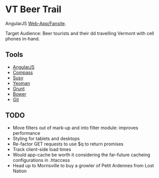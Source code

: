 VT Beer Trail
=============

AngularJS [Web-App/Fansite](http://www.vtbeertrail.com).

Target Audience: Beer tourists and their dd travelling Vermont with cell phones in-hand.

Tools
---------------

* [AngularJS](http://angularjs.org/)
* [Compass](http://compass-style.org/)
* [Susy](http://susy.oddbird.net/)
* [Yeoman](http://yeoman.io/)
* [Grunt](http://gruntjs.com/)
* [Bower](http://bower.io/)
* [Git](http://git-scm.com/)

TODO
---------------------

* Move filters out of mark-up and into filter module: improves performance
* Styling for tablets and desktops
* Re-factor GET requests to use $q to return promises
* Track client-side load times
* Would app-cache be worth it considering the far-future cacheing configurations in .htaccess
* Head up to Morrisville to buy a growler of Petit Ardennes from Lost Nation
